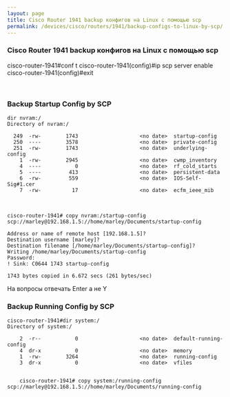 ```yaml
---
layout: page
title: Cisco Router 1941 backup конфигов на Linux с помощью scp
permalink: /devices/cisco/routers/1941/backup-configs-to-linux-by-scp/
---
```



### Cisco Router 1941 backup конфигов на Linux с помощью scp

cisco-router-1941#conf t
cisco-router-1941(config)#ip scp server enable
cisco-router-1941(config)#exit


<br/>


### Backup Startup Config by SCP


    dir nvram:/
    Directory of nvram:/

      249  -rw-        1743                    <no date>  startup-config
      250  ----        3578                    <no date>  private-config
      251  -rw-        1743                    <no date>  underlying-config
        1  -rw-        2945                    <no date>  cwmp_inventory
        4  ----           0                    <no date>  rf_cold_starts
        5  ----         413                    <no date>  persistent-data
        6  -rw-         559                    <no date>  IOS-Self-Sig#1.cer
        7  -rw-          17                    <no date>  ecfm_ieee_mib


<br/>



    cisco-router-1941# copy nvram:/startup-config scp://marley@192.168.1.5://home/marley/Documents/startup-config

    Address or name of remote host [192.168.1.5]?
    Destination username [marley]?
    Destination filename [/home/marley/Documents/startup-config]?
    Writing /home/marley/Documents/startup-config
    Password:
    ! Sink: C0644 1743 startup-config

    1743 bytes copied in 6.672 secs (261 bytes/sec)


На вопросы отвечать Enter а не Y


### Backup Running Config by SCP

    cisco-router-1941#dir system:/
    Directory of system:/

        2  -r--           0                    <no date>  default-running-config
        4  dr-x           0                    <no date>  memory
        1  -rw-        3264                    <no date>  running-config
        3  dr-x           0                    <no date>  vfiles


        cisco-router-1941# copy system:/running-config scp://marley@192.168.1.5://home/marley/Documents/running-config
